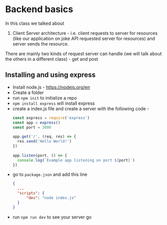 # Backend basics

In this class we talked about 

1. Client Server architecture - i.e. client requests to server for resources (like our application on joke API requested server for resources) and server sends the resource.

There are mainly two kinds of request server can handle (we will talk about the others in a different class) - get and post

## Installing and using express

- Install node.js - https://nodejs.org/en
- Create a folder
- run `npm init` to initialize a repo
- `npm install express` will install express
- create a index.js file and create a server with the following code -
  ```js
  const express = require('express')
  const app = express()
  const port = 3000
 
  app.get('/', (req, res) => {
    res.send('Hello World!')
  })
 
  app.listen(port, () => {
    console.log(`Example app listening on port ${port}`)
  })
  ```
- go to `package.json` and add this line
  ```json
  {
    ...
    "scripts": {
        "dev": "node index.js"
    }
  }
  ```
- run `npm run dev` to see your server go